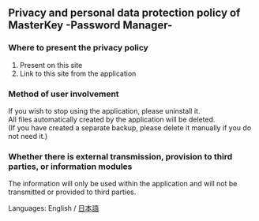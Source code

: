 ## Privacy and personal data protection policy of MasterKey -Password Manager-

### Where to present the privacy policy
1. Present on this site
2. Link to this site from the application

### Method of user involvement
If you wish to stop using the application, please uninstall it.<br/>
All files automatically created by the application will be deleted.<br/>
(If you have created a separate backup, please delete it manually if you do not need it.)

### Whether there is external transmission, provision to third parties, or information modules
The information will only be used within the application and will not be transmitted or provided to third parties.

Languages:  English / [日本語](https://dais1111.github.io/android_apps_pages/masterkey/privacy_policy_ja)
